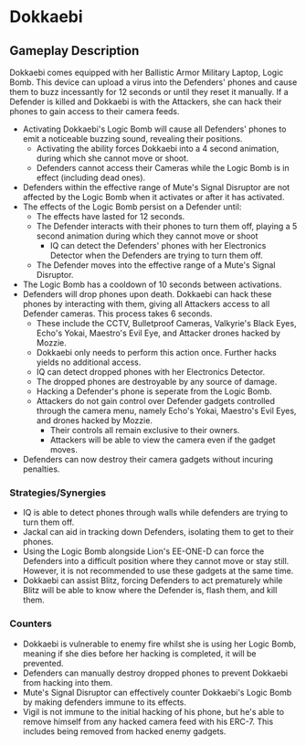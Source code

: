 # Dokkaebi

## Gameplay Description

Dokkaebi comes equipped with her Ballistic Armor Military Laptop, Logic Bomb. This device can upload a virus into the Defenders' phones and cause them to buzz incessantly for 12 seconds or until they reset it manually. If a Defender is killed and Dokkaebi is with the Attackers, she can hack their phones to gain access to their camera feeds.

- Activating Dokkaebi's Logic Bomb will cause all Defenders' phones to emit a noticeable buzzing sound, revealing their positions.
  - Activating the ability forces Dokkaebi into a 4 second animation, during which she cannot move or shoot.
  - Defenders cannot access their Cameras while the Logic Bomb is in effect (including dead ones).
- Defenders within the effective range of Mute's Signal Disruptor are not affected by the Logic Bomb when it activates or after it has activated.
- The effects of the Logic Bomb persist on a Defender until:
  - The effects have lasted for 12 seconds.
  - The Defender interacts with their phones to turn them off, playing a 5 second animation during which they cannot move or shoot
    - IQ can detect the Defenders' phones with her Electronics Detector when the Defenders are trying to turn them off.
  - The Defender moves into the effective range of a Mute's Signal Disruptor.
- The Logic Bomb has a cooldown of 10 seconds between activations.
- Defenders will drop phones upon death. Dokkaebi can hack these phones by interacting with them, giving all Attackers access to all Defender cameras. This process takes 6 seconds.
  - These include the CCTV, Bulletproof Cameras, Valkyrie's Black Eyes, Echo's Yokai, Maestro's Evil Eye, and Attacker drones hacked by Mozzie.
  - Dokkaebi only needs to perform this action once. Further hacks yields no additional access.
  - IQ can detect dropped phones with her Electronics Detector.
  - The dropped phones are destroyable by any source of damage.
  - Hacking a Defender's phone is seperate from the Logic Bomb.
  - Attackers do not gain control over Defender gadgets controlled through the camera menu, namely Echo's Yokai, Maestro's Evil Eyes, and drones hacked by Mozzie.
    - Their controls all remain exclusive to their owners.
    - Attackers will be able to view the camera even if the gadget moves.
- Defenders can now destroy their camera gadgets without incuring penalties.

### Strategies/Synergies

- IQ is able to detect phones through walls while defenders are trying to turn them off.
- Jackal can aid in tracking down Defenders, isolating them to get to their phones.
- Using the Logic Bomb alongside Lion's EE-ONE-D can force the Defenders into a difficult position where they cannot move or stay still. However, it is not recommended to use these gadgets at the same time.
- Dokkaebi can assist Blitz, forcing Defenders to act prematurely while Blitz will be able to know where the Defender is, flash them, and kill them.

### Counters

- Dokkaebi is vulnerable to enemy fire whilst she is using her Logic Bomb, meaning if she dies before her hacking is completed, it will be prevented.
- Defenders can manually destroy dropped phones to prevent Dokkaebi from hacking into them.
- Mute's Signal Disruptor can effectively counter Dokkaebi's Logic Bomb by making defenders immune to its effects.
- Vigil is not immune to the initial hacking of his phone, but he's able to remove himself from any hacked camera feed with his ERC-7. This includes being removed from hacked enemy gadgets.
